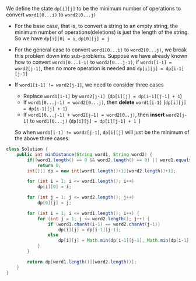 We define the state `dp[i][j]` to be the minimum number of operations to convert `word1[0...i)` to `word2[0...j)`

- For the base case, that is, to convert a string to an empty string, the minimum number of operations(deletions) is just the length of the string. So we have `dp[i][0] = i`, `dp[0][j] = j`

- For the general case to convert `word1[0...i)` to `word2[0...j)`, we break this problem down into sub-problems. Suppose we have already known how to convert `word1[0...i-1)` to `word2[0...j-1)`, if `word1[i-1] = word2[j-1]`, then no more operation is needed and `dp[i][j] = dp[i-1][j-1]`

- If `word1[i-1] != word2[j-1]`, we need to consider three cases

  - Replace `word1[i-1]` by `word2[j-1] `(`dp[i][j] = dp[i-1][j-1] + 1`)
  - If `word1[0...j-1) = word2[0...j)`, then **delete** `word1[i-1]` (`dp[i][j] = dp[i-1][j] + 1`)
  -   If `word1[0...j-1) + word2[j-1] = word2[0..j)`, then **insert** `word2[j-1]` to `word1[0...j)` (`dp[i][j] = dp[i][j-1] + 1 `)

  So when `word1[i-1] != word2[j-1]`, `dp[i][j]` will just be the minimum of the above three cases.

```java
class Solution {
    public int minDistance(String word1, String word2) {
        if((word1.length() == 0 && word2.length() == 0) || word1.equals(word2))
            return 0;
        int[][] dp = new int[word1.length()+1][word2.length()+1];

        for (int i = 1; i <= word1.length(); i++)
            dp[i][0] = i;

        for (int j = 1; j <= word2.length(); j++)
            dp[0][j] = j;

        for (int i = 1; i <= word1.length(); i++) {
            for (int j = 1; j <= word2.length(); j++) {
                if (word1.charAt(i-1) == word2.charAt(j-1))
                    dp[i][j] = dp[i-1][j-1];
                else
                    dp[i][j] = Math.min(dp[i-1][j-1], Math.min(dp[i-1][j], dp[i][j-1])) + 1;
            }
        }

        return dp[word1.length()][word2.length()];
    }
}
```

